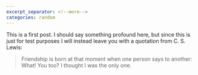 ```yaml
---
excerpt_separator: <!--more-->
categories: random
---
```

This is a first post. I should say something profound here, but since this is just for
test purposes I will instead leave you with a quotation from C. S. Lewis:

> Friendship is born at that moment when one person says to another: What! You too? I thought I was the only one.
